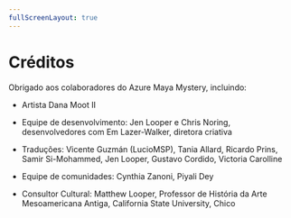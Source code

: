 ```yaml
---
fullScreenLayout: true
---
```


# Créditos

Obrigado aos colaboradores do Azure Maya Mystery, incluindo:

-   Artista Dana Moot II

-   Equipe de desenvolvimento: Jen Looper e Chris Noring, desenvolvedores com Em Lazer-Walker, diretora criativa

-   Traduções: Vicente Guzmán (LucioMSP), Tania Allard, Ricardo Prins, Samir Si-Mohammed, Jen Looper, Gustavo Cordido, Victoria Carolline

-   Equipe de comunidades: Cynthia Zanoni, Piyali Dey

-   Consultor Cultural: Matthew Looper, Professor de História da Arte Mesoamericana Antiga, California State University, Chico
